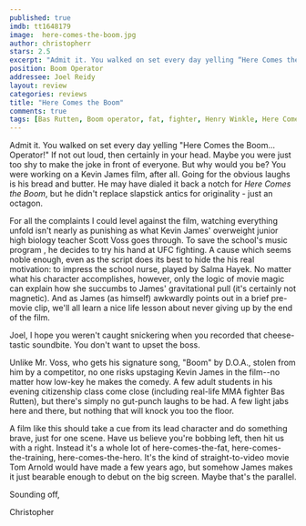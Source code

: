 ```yaml
---
published: true
imdb: tt1648179
image:  here-comes-the-boom.jpg
author: christopherr
stars: 2.5
excerpt: "Admit it. You walked on set every day yelling “Here Comes the Boom… Operator!” If not out loud, then certainly in your head. Maybe you were just too shy to make the joke in front of everyone. But why would you be? You were working on a Kevin James film, after all. Going for the obvious laughs is his bread and butter. He may have dialed it back a notch for Here Comes the Boom, but he didn’t replace slapstick antics for originality – just an octagon."
position: Boom Operator
addressee: Joel Reidy 
layout: review
categories: reviews
title: "Here Comes the Boom"
comments: true
tags: [Bas Rutten, Boom operator, fat, fighter, Henry Winkle, Here Comes the Boom, Kevin James, MMA, Salma Hayek, UFC, Uncategorized]
---
```


Admit it. You walked on set every day yelling "Here Comes the Boom… Operator!" If not out loud, then certainly in your head. Maybe you were just too shy to make the joke in front of everyone. But why would you be? You were working on a Kevin James film, after all. Going for the obvious laughs is his bread and butter. He may have dialed it back a notch for _Here Comes the Boom_, but he didn't replace slapstick antics for originality - just an octagon.

For all the complaints I could level against the film, watching everything unfold isn't nearly as punishing as what Kevin James' overweight junior high biology teacher Scott Voss goes through. To save the school's music program , he decides to try his hand at UFC fighting. A cause which seems noble enough, even as the script does its best to hide the his real motivation: to impress the school nurse, played by Salma Hayek. No matter what his character accomplishes, however, only the logic of movie magic can explain how she succumbs to James' gravitational pull (it's certainly not magnetic). And as James (as himself) awkwardly points out in a brief pre-movie clip, we'll all learn a nice life lesson about never giving up by the end of the film.

Joel, I hope you weren't caught snickering when you recorded that cheese-tastic soundbite. You don't want to upset the boss.

Unlike Mr. Voss, who gets his signature song, "Boom" by D.O.A., stolen from him by a competitor, no one risks upstaging Kevin James in the film--no matter how low-key he makes the comedy. A few adult students in his evening citizenship class come close (including real-life MMA fighter Bas Rutten), but there's simply no gut-punch laughs to be had. A few light jabs here and there, but nothing that will knock you too the floor.

A film like this should take a cue from its lead character and do something brave, just for one scene. Have us believe you're bobbing left, then hit us with a right. Instead it's a whole lot of here-comes-the-fat, here-comes-the-training, here-comes-the-hero. It's the kind of straight-to-video movie Tom Arnold would have made a few years ago, but somehow James makes it just bearable enough to debut on the big screen. Maybe that's the parallel.

Sounding off,

Christopher